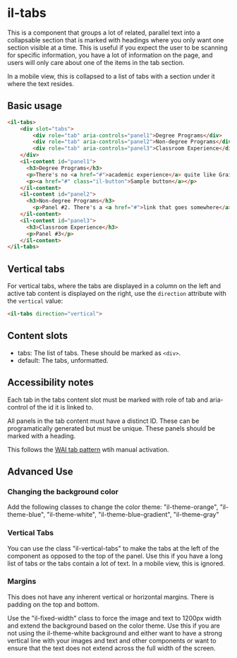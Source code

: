 # il-tabs

This is a component that groups a lot of related, parallel text into a collapsable section that is marked with headings where you only want one section visible at a time. This is useful if you expect the user to be scanning for specific information, you have a lot of information on the page, and users will only care about one of the items in the tab section. 

In a mobile view, this is collapsed to a list of tabs with a section under it where the text resides. 

## Basic usage

```html
<il-tabs>
    <div slot="tabs">
        <div role="tab" aria-controls="panel1">Degree Programs</div>
        <div role="tab" aria-controls="panel2">Non-degree Programs</div>
        <div role="tab" aria-controls="panel3">Classroom Experience</div>
    </div>
    <il-content id="panel1">
      <h3>Degree Programs</h3>
      <p>There's no <a href="#">academic experience</a> quite like Grainger Engineering. Ranked the #6 college of engineering with 13 top 5 programs from US News and World Report, we have a reputation of being the best of the best. But a lot goes into those numbers. Engaging professors. State-of-the-art facilities. Groundbreaking student resources. Brilliant classmates. Supportive environment. Endless opportunities. Whether you're a first year undergraduate or working toward a PhD, our programs are designed to help you become the engineer you want to be.</p>
      <p><a href="#" class="il-button">Sample button</a></p>
    </il-content>
    <il-content id="panel2">
      <h3>Non-degree Programs</h3>
        <p>Panel #2. There's a <a href="#">link that goes somewhere</a> here.</p>
    </il-content>
    <il-content id="panel3">
      <h3>Classroom Experience</h3>
      <p>Panel #3</p>
    </il-content>
</il-tabs>
```

## Vertical tabs

For vertical tabs, where the tabs are displayed in a column on the left and active tab content is displayed on the right, use the `direction` attribute with the `vertical` value:

```html
<il-tabs direction="vertical">
```

## Content slots

* tabs: The list of tabs. These should be marked as `<div>`.
* default: The tabs, unformatted. 

## Accessibility notes

Each tab in the tabs content slot must be marked with role of tab and aria-control of the id it is linked to. 

All panels in the tab content must have a distinct ID. These can be programatically generated but must be unique. These panels should be marked with a heading.

This follows the [WAI tab pattern](https://www.w3.org/WAI/ARIA/apg/patterns/tabs/) wtih manual activation.

## Advanced Use

### Changing the background color

Add the following classes to change the color theme: "il-theme-orange", "il-theme-blue", "il-theme-white", "il-theme-blue-gradient", "il-theme-gray"

### Vertical Tabs

You can use the class "il-vertical-tabs" to make the tabs at the left of the component as opposed to the top of the panel. Use this if you have a long list of tabs or the tabs contain a lot of text. In a mobile view, this is ignored. 

### Margins

This does not have any inherent vertical or horizontal margins. There is padding on the top and bottom. 

Use the "il-fixed-width" class to force the image and text to 1200px width and extend the background based on the color theme. Use this if you are not using the il-theme-white background and either want to have a strong vertical line with your images and text and other components or want to ensure that the text does not extend across the full width of the screen.  

